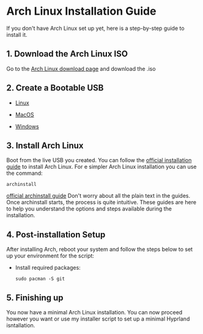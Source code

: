 # Arch Linux Installation Guide
If you don't have Arch Linux set up yet, here is a step-by-step guide to install it.

## 1. Download the Arch Linux ISO
Go to the [Arch Linux download page](https://www.archlinux.org/download/) and download the .iso

## 2. Create a Bootable USB
- [Linux](WRITE_ISO_USB_LINUX.md)

- [MacOS](WRITE_ISO_USB_MAC.md)

- [Windows](WRITE_ISO_USB_WINDOWS.md)

## 3. Install Arch Linux
Boot from the live USB you created. You can follow the [official installation guide](https://wiki.archlinux.org/title/Installation_guide) to install Arch Linux. For e simpler Arch Linux installation you can use the command:
```
archinstall
```
[official archinstall guide](https://archinstall.archlinux.page/installing/guided.html#)
Don't worry about all the plain text in the guides. Once archinstall starts, the process is quite intuitive. These guides are here to help you understand the options and steps available during the installation.

## 4. Post-installation Setup
After installing Arch, reboot your system and follow the steps below to set up your environment for the script:
   
- Install required packages:
  ```
  sudo pacman -S git
  ```

## 5. Finishing up
You now have a minimal Arch Linux installation. You can now proceed however you want or use my installer script to set up a minimal Hyprland isntallation. 
